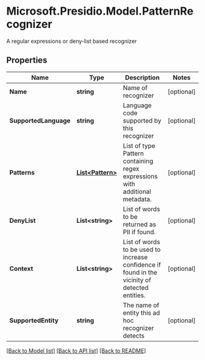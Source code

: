 # Microsoft.Presidio.Model.PatternRecognizer
A regular expressions or deny-list based recognizer

## Properties

Name | Type | Description | Notes
------------ | ------------- | ------------- | -------------
**Name** | **string** | Name of recognizer | [optional] 
**SupportedLanguage** | **string** | Language code supported by this recognizer | [optional] 
**Patterns** | [**List&lt;Pattern&gt;**](Pattern.md) | List of type Pattern containing regex expressions with additional metadata. | [optional] 
**DenyList** | **List&lt;string&gt;** | List of words to be returned as PII if found. | [optional] 
**Context** | **List&lt;string&gt;** | List of words to be used to increase confidence if found in the vicinity of detected entities. | [optional] 
**SupportedEntity** | **string** | The name of entity this ad hoc recognizer detects | [optional] 

[[Back to Model list]](../README.md#documentation-for-models) [[Back to API list]](../README.md#documentation-for-api-endpoints) [[Back to README]](../README.md)

